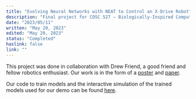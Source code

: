```yaml
---
title: "Evolving Neural Networks with NEAT to Control an X-Drive Robot"
description: "Final project for COSC 527 – Biologically-Inspired Computation: a novel application of genetic algorithms to robotics"
date: "2023/05/11"
written: "May 20, 2023"
edited: "May 20, 2023"
status: "Completed"
haslink: false
link: ""
---
```

This project was done in collaboration with Drew Friend, a good friend and fellow robotics enthusiast. Our work is in the form of a [poster](/Bio-Inspired_Comp_Final_Poster.pdf) and [paper](/COSC_527____Final_Project.pdf).

Our code to train models and the interactive simulation of the trained models used for our demo can be found [here](https://github.com/s4mpl/Bio-Inspired_Final_Project).
